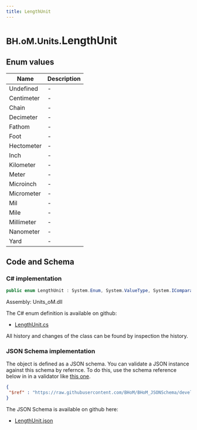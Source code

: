 ```yaml
---
title: LengthUnit
---
```


# <small>BH.oM.Units.</small>**LengthUnit**



## Enum values

| Name            | Description                                                    |
|-----------------|----------------------------------------------------------------|
| Undefined |  -  |
| Centimeter |  -  |
| Chain |  -  |
| Decimeter |  -  |
| Fathom |  -  |
| Foot |  -  |
| Hectometer |  -  |
| Inch |  -  |
| Kilometer |  -  |
| Meter |  -  |
| Microinch |  -  |
| Micrometer |  -  |
| Mil |  -  |
| Mile |  -  |
| Millimeter |  -  |
| Nanometer |  -  |
| Yard |  -  |


## Code and Schema

### C# implementation

``` C# title="C#"
public enum LengthUnit : System.Enum, System.ValueType, System.IComparable, System.ISpanFormattable, System.IFormattable, System.IConvertible
```

Assembly: Units_oM.dll

The C# enum definition is available on github:

- [LengthUnit.cs](https://github.com/BHoM/Localisation_Toolkit/blob/develop/Units_oM/Enums\LengthUnit.cs)

All history and changes of the class can be found by inspection the history.
### JSON Schema implementation

The object is defined as a JSON schema. You can validate a JSON instance against this schema by refernce. To do this, use the schema reference below in in a validator like [this one](https://www.jsonschemavalidator.net/).

``` json title="JSON Schema"
{
 "$ref" : "https://raw.githubusercontent.com/BHoM/BHoM_JSONSchema/develop/Units_oM/LengthUnit.json"
}
```

The JSON Schema is available on github here:

- [LengthUnit.json](https://github.com/BHoM/BHoM_JSONSchema/blob/develop/Units_oM/LengthUnit.json)

